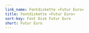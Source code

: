 ```yaml
---
link_name: Fontdiskette »Futur Euro«
title: Fontdiskette »Futur Euro«
sort-key: Font Disk Futur Euro
short: Futur Euro
---
```

